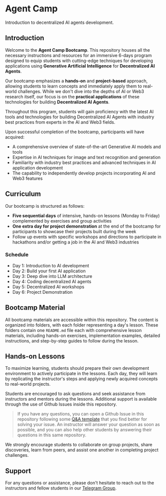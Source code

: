 # Agent Camp

Introduction to decentralized AI agents development.

## Introduction

Welcome to the **Agent Camp Bootcamp**. This repository houses all the necessary instructions and resources for an immersive 6-days program designed to equip students with cutting-edge techniques for developing applications using **Generative Artificial Intelligence** for **Decentralized AI Agents**.

Our bootcamp emphasizes a **hands-on** and **project-based** approach, allowing students to learn concepts and immediately apply them to real-world challenges. While we don't dive into the depths of AI or Web3 research itself, our focus is on the **practical applications** of these technologies for building **Decentralized AI Agents**.

Throughout this program, students will gain proficiency with the latest AI tools and technologies for building Decentralized AI Agents with industry best practices from experts in the AI and Web3 fields.

Upon successful completion of the bootcamp, participants will have acquired:

- A comprehensive overview of state-of-the-art Generative AI models and tools
- Expertise in AI techniques for image and text recognition and generation
- Familiarity with industry best practices and advanced techniques in AI application development
- The capability to independently develop projects incorporating AI and Web3 features

## Curriculum

Our bootcamp is structured as follows:

- **Five sequential days** of intensive, hands-on lessons (Monday to Friday) complemented by exercises and group activities
- **One extra day for project demonstration** at the end of the bootcamp for participants to showcase their projects built during the week
- Follow up events with specific workshops and directions to participate in hackathons and/or getting a job in the AI and Web3 industries

### Schedule

- Day 1: Introduction to AI development
- Day 2: Build your first AI application
- Day 3: Deep dive into LLM architecture
- Day 4: Coding decentralized AI agents
- Day 5: Decentralized AI workshops
- Day 6: Project Demonstration

## Bootcamp Material

All bootcamp materials are accessible within this repository. The content is organized into folders, with each folder representing a day's lesson. These folders contain one `README.md` file each with comprehensive lesson materials, including hands-on exercises, implementation examples, detailed instructions, and step-by-step guides to follow during the lesson.

## Hands-on Lessons

To maximize learning, students should prepare their own development environment to actively participate in the lessons. Each day, they will learn by replicating the instructor's steps and applying newly acquired concepts to real-world projects.

Students are encouraged to ask questions and seek assistance from instructors and mentors during the lessons. Additional support is available through the use of Github Issues inside this repository.

> If you have any questions, you can open a Github Issue in this repository following some [Q&A template](https://github.com/devspace/awesome-github-templates) that you find better for solving your issue. An instructor will answer your question as soon as possible, and you can also help other students by answering their questions in this same repository.

We strongly encourage students to collaborate on group projects, share discoveries, learn from peers, and assist one another in completing project challenges.

## Support

For any questions or assistance, please don't hesitate to reach out to the instructors and fellow students in our [Telegram Group](https://dabl.chat).
